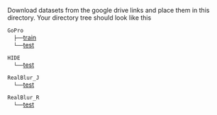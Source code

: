 Download datasets from the google drive links and place them in this directory. Your directory tree should look like this

`GoPro` <br/>
  `├──`[train](https://drive.google.com/drive/folders/1AsgIP9_X0bg0olu2-1N6karm2x15cJWE?usp=sharing)  <br/>
  `└──`[test](https://drive.google.com/drive/folders/1a2qKfXWpNuTGOm2-Jex8kfNSzYJLbqkf?usp=sharing)

`HIDE` <br/>
   `└──`[test](https://drive.google.com/drive/folders/1nRsTXj4iTUkTvBhTcGg8cySK8nd3vlhK?usp=sharing)

`RealBlur_J` <br/>
  `└──`[test](https://drive.google.com/drive/folders/1KYtzeKCiDRX9DSvC-upHrCqvC4sPAiJ1?usp=sharing)

`RealBlur_R` <br/>
  `└──`[test](https://drive.google.com/drive/folders/1EwDoajf5nStPIAcU4s9rdc8SPzfm3tW1?usp=sharing)
